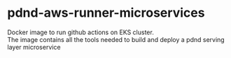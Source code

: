 # pdnd-aws-runner-microservices

Docker image to run github actions on EKS cluster.<br>
The image contains all the tools needed to build and deploy a pdnd serving layer microservice
